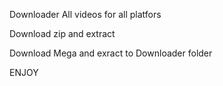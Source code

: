 Downloader All videos for all platfors

Download zip and extract

Download Mega and exract to Downloader folder

ENJOY
